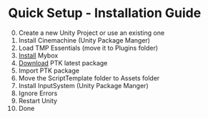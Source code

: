 # Quick Setup - Installation Guide

0. Create a new Unity Project or use an existing one
1. Install Cinemachine (Unity Package Manger)
2. Load TMP Essentials (move it to Plugins folder) 
3. [Install](https://github.com/Deadcows/MyBox/wiki/Installation) Mybox
4. [Download](https://github.com/ginogeorgiev/Unity-Prototyping-Toolkit/releases/tag/0.0.3) PTK latest package
5. Import PTK package
6. Move the ScriptTemplate folder to Assets folder
7. Install InputSystem (Unity Package Manger)
8. Ignore Errors
9. Restart Unity
10. Done